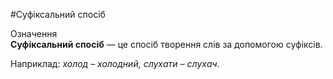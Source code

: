 #Суфіксальний спосіб

<div class="space">
<div class="eoz-wrap">
<span class="eoz">Означення</span>
<div class="eoz-text">
<b>Суфіксальний спосіб</b> — це спосiб творення слiв за допомогою суфiксiв.
</div>
</div>
</div>

Наприклад: <i>холод – холодний, слухати – слухач</i>.
